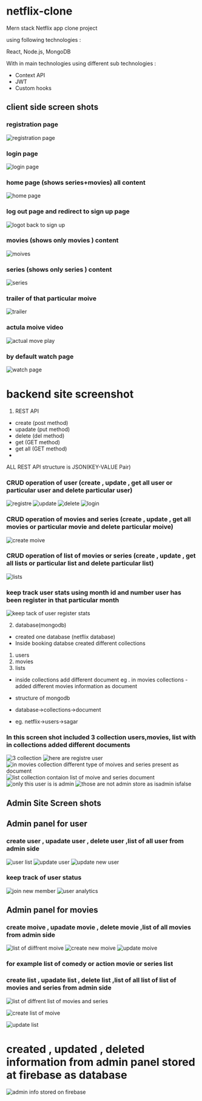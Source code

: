 # netflix-clone
Mern stack Netflix app clone project 

using following technologies :

React, Node.js, MongoDB 

With in main technologies using  different sub technologies : 
- Context API
- JWT
- Custom hooks


## client side screen shots

### registration page 
![registration page](https://user-images.githubusercontent.com/70846234/179347374-8c7efca2-8828-4c7d-9957-307a9260b48c.png)


### login page 
![login page](https://user-images.githubusercontent.com/70846234/179347379-a81d522d-9dba-4729-81fd-6c151bccd519.png)

### home page (shows series+movies) all content 
![home page](https://user-images.githubusercontent.com/70846234/179347384-c178acd3-d8c3-497d-9644-30f8b169fdf8.png)

### log out page and redirect to sign up page 
![logot back to sign up](https://user-images.githubusercontent.com/70846234/179347407-4f139ee2-dc98-468d-a043-fe281518de3a.png)

### movies (shows only movies ) content 
![moives](https://user-images.githubusercontent.com/70846234/179347414-753d9595-d7a8-498b-ab05-361e3bfd3e0f.png)

### series (shows only series ) content 
![series](https://user-images.githubusercontent.com/70846234/179347418-8f203fdb-6e8f-4380-8895-be3cecff7cc1.png)

### trailer of that particular moive 
![trailer](https://user-images.githubusercontent.com/70846234/179347424-b14c43ec-fe6c-4744-bca1-7de4166dce37.png)

### actula moive video
![actual move play ](https://user-images.githubusercontent.com/70846234/179347426-8c2b7275-b811-4bf4-ac1d-8cadea4f5954.png)

### by default watch page
![watch page](https://user-images.githubusercontent.com/70846234/179347427-c55153ae-1b2b-4b24-ac63-4bab431774bf.png)



# backend site screenshot

1. REST API


- create (post method)
- upadate (put method)
- delete (del method)
- get (GET method)
- get all (GET method)
- 
ALL REST API structure is JSON(KEY-VALUE Pair)

### CRUD operation of user (create , update , get all user or particular user and delete particular user) 

![registre](https://user-images.githubusercontent.com/70846234/179347893-e3cf34ff-9830-444e-992c-7ecfc0e55462.png)
![update](https://user-images.githubusercontent.com/70846234/179347906-f83660a0-0eda-439a-a49f-3e8ae7d3b12f.png)
![delete](https://user-images.githubusercontent.com/70846234/179347908-5067daec-4056-4114-8dad-26b5a73a4da2.png)
![login](https://user-images.githubusercontent.com/70846234/179347910-fe444501-46b9-4c5a-a5b6-50eab04fc1fd.png)


### CRUD operation of movies and series (create , update , get all movies or particular movie and delete particular moive) 

![create moive](https://user-images.githubusercontent.com/70846234/179348938-200e4d71-2afe-4169-a7cd-1b5d189d333e.png)

### CRUD operation of list of movies or series (create , update , get all lists or particular list and delete particular list) 


![lists](https://user-images.githubusercontent.com/70846234/179348969-e054861d-bfa6-4883-9101-fea924416dfd.png)

### keep track user stats using month id and number user has been register in that particular month 


![keep tack of user register stats](https://user-images.githubusercontent.com/70846234/179349041-951ec3e3-37ce-4c75-bf9a-d3f784c7ef6a.png)


2. database(mongodb)
- created one database (netflix database)
- Inside booking databse created different collections
1. users
2. movies
3. lists
- inside collections add different document eg . in movies collections - added different movies information as document

- structure of mongodb
- database->collections->document
- eg. netflix->users->sagar

### In this screen shot included 3 collection users,movies, list with in collections added different documents

![3 collection](https://user-images.githubusercontent.com/70846234/179349327-778ae346-2d97-434f-830f-233e627bfc02.png)
![here are registre user](https://user-images.githubusercontent.com/70846234/179349319-eb423ec9-dccd-477c-afee-0da1a6ad8442.png)
![in movies collection  different type of moives and series present as document ](https://user-images.githubusercontent.com/70846234/179349321-012d68c2-1fa1-47d8-8d0c-c0083d714a15.png)
![list collection contaion list of moive and series document ](https://user-images.githubusercontent.com/70846234/179349322-d93dbf7a-ba00-4841-a61a-d2bcb63b685b.png)
![only this user is is admin](https://user-images.githubusercontent.com/70846234/179349323-1da6694b-0e57-4443-866f-7feb173a2a8c.png)
![those are not admin store as isadmin isfalse](https://user-images.githubusercontent.com/70846234/179349325-08821147-4de0-4706-ad61-fe6122a5860a.png)



## Admin Site Screen shots

## Admin panel for user 
### create user , upadate user , delete user ,list of all user from admin side 

![user list](https://user-images.githubusercontent.com/70846234/179349426-aca7a4b9-375c-4374-a686-34fe11c4330d.png)
![update user](https://user-images.githubusercontent.com/70846234/179349430-109397c0-8613-4801-9c91-42606a4f25d3.png)
![update new user](https://user-images.githubusercontent.com/70846234/179349485-6ff81a73-b546-4560-94b7-02ba965c3de1.png)

### keep track of user status 

![join new member](https://user-images.githubusercontent.com/70846234/179349868-85e67e5a-b3e4-47ba-9ba8-1154adac704d.png)
![user analytics](https://user-images.githubusercontent.com/70846234/179349882-0c10ebe9-9680-4fac-a14a-1e706ef86e5c.png)


## Admin panel for  movies 
### create moive , upadate movie , delete movie ,list of all movies from admin side 

![list of diiffrent moive](https://user-images.githubusercontent.com/70846234/179349547-9c740a5c-0a89-4716-b3da-720ca44dcae1.png)
![create new moive](https://user-images.githubusercontent.com/70846234/179349551-001762f3-1545-48cf-8a7d-9749e9d9ae3f.png)
![update moive ](https://user-images.githubusercontent.com/70846234/179349553-ff7efa3b-c809-4d8d-95ec-6f5d5f36a55f.png)




### for example list of comedy or action movie or series list 
### create list , upadate list , delete list ,list of all list of list of movies and series  from admin side 


![list of diffrent list of movies and series](https://user-images.githubusercontent.com/70846234/179349741-d061cdaa-7b3d-416e-9afd-a5a44a4727c9.png)

![create list of moive ](https://user-images.githubusercontent.com/70846234/179349620-a0b5fc68-f237-4e7a-be85-88d39518b8db.png)

![update list](https://user-images.githubusercontent.com/70846234/179349623-8a4a159d-30fe-4f56-a13e-3c9aa9500655.png)



# created , updated , deleted information from admin panel  stored  at firebase as database 


![admin info stored on firebase](https://user-images.githubusercontent.com/70846234/179349979-ea170fe3-90e4-4d0c-8e3e-a9f83c0f0fc0.png)





